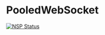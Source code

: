 # PooledWebSocket
[![NSP Status](https://nodesecurity.io/orgs/omnimaga/projects/48b088d9-9f05-4b62-a353-017983cef3cd/badge)](https://nodesecurity.io/orgs/omnimaga/projects/48b088d9-9f05-4b62-a353-017983cef3cd)
